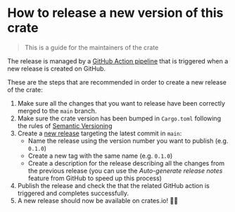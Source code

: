 # How to release a new version of this crate

> This is a guide for the maintainers of the crate

The release is managed by a [GitHub Action pipeline](https://github.com/rust-italia/dgc/actions/workflows/Release.yml) that is triggered when a new release is created on GitHub.

These are the steps that are recommended in order to create a new release of the crate:

  1. Make sure all the changes that you want to release have been correctly merged to the `main` branch.
  2. Make sure the crate version has been bumped in `Cargo.toml` following the rules of [Semantic Versioning](https://semver.org/)
  3. Create a [new release](https://github.com/rust-italia/dgc/releases/new) targeting the latest commit in `main`:
      - Name the release using the version number you want to publish (e.g. `0.1.0`)
      - Create a new tag with the same name (e.g. `0.1.0`)
      - Create a description for the release describing all the changes from the previous release (you can use the _Auto-generate release notes_ feature from GitHub to speed up this process)
  4. Publish the release and check the that the related GitHub action is triggered and completes successfully.
  5. A new release should now be available on crates.io! 🥳🍻
